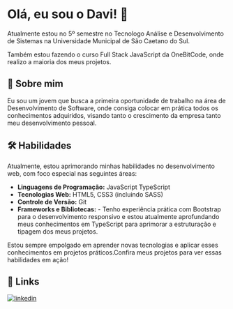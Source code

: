# Olá, eu sou o Davi! 👋
Atualmente estou no 5º semestre no Tecnologo Análise e Desenvolvimento de Sistemas na Universidade Municipal de São Caetano do Sul.

Também estou fazendo o curso Full Stack JavaScript da OneBitCode, onde realizo a maioria dos meus projetos.

## 🚀 Sobre mim
Eu sou um jovem que busca a primeira oportunidade de trabalho na área de Desenvolvimento de Software, onde consiga colocar em prática todos os conhecimentos adquiridos, visando tanto o crescimento da empresa tanto meu desenvolvimento pessoal. 

## 🛠 Habilidades
Atualmente, estou aprimorando minhas habilidades no desenvolvimento web, com foco especial nas seguintes áreas:

- **Linguagens de Programação:** JavaScript TypeScript
- **Tecnologias Web:** HTML5, CSS3 (incluindo SASS)
- **Controle de Versão:** Git
- **Frameworks e Bibliotecas:** - Tenho experiência prática com Bootstrap para o desenvolvimento responsivo e estou atualmente aprofundando meus conhecimentos em TypeScript para aprimorar a estruturação e tipagem dos meus projetos.

Estou sempre empolgado em aprender novas tecnologias e aplicar esses conhecimentos em projetos práticos.Confira meus projetos para ver essas habilidades em ação!



## 🔗 Links
[![linkedin](https://img.shields.io/badge/linkedin-0A66C2?style=for-the-badge&logo=linkedin&logoColor=white)](https://www.linkedin.com/in/davisanchessimão/)
